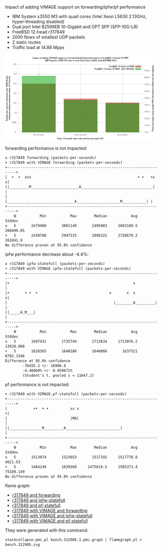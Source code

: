 Impact of adding VIMAGE support on forwarding/ipfw/pf performance
  - IBM System x3550 M3 with quad cores (Intel Xeon L5630 2.13GHz, hyper-threading disabled)
  - Dual port Intel 82599EB 10-Gigabit and OPT SFP (SFP-10G-LR)
  - FreeBSD 12-head r317849
  - 2000 flows of smallest UDP packets
  - 2 static routes
  - Traffic load at 14.88 Mpps

![Impact of adding VIMAGE support on forwarding/ipfw/pf performance](graph.png)


forwarding performance is not impacted:
```
x r317849 forwarding (packets-per-seconds)
+ r317849 with VIMAGE forwarding (packets-per-seconds)
+--------------------------------------------------------------------------+
|  +  +  xxx                                                 + +   +x     x|
||_________M______________________A_________________________________|      |
|       |_______________________________A____________________M___________| |
+--------------------------------------------------------------------------+
    N           Min           Max        Median           Avg        Stddev
x   5       2479400       3001149       2495983     2683109.5     268499.85
+   5       2430788       2947315       2896322     2728679.2      261041.9
No difference proven at 95.0% confidence
```

ipfw performance decrease about -4.4%:

```
x r317849 ipfw-statefull (packets-per-seconds)
+ r317849 with VIMAGE ipfw-statefull (packets-per-seconds)
+--------------------------------------------------------------------------+
|+                                                         x               |
|+       + +  +                                 x       x  x              x|
|                                                 |________A_________|     |
||_____A_M___|                                                             |
+--------------------------------------------------------------------------+
    N           Min           Max        Median           Avg        Stddev
x   5       1697431       1735744       1713634     1713976.2     13928.908
+   5       1628365       1648186       1640066       1637521     8792.1546
Difference at 95.0% confidence
        -76455.2 +/- 16986.8
        -4.46069% +/- 0.959672%
        (Student's t, pooled s = 11647.2)
```

pf performance is not impacted:

```
+ r317849 with VIMAGE.pf-statefull (packets-per-seconds)
+--------------------------------------------------------------------------+
|            ++  + +          xx x                                        +|
|                             |MA|                                         |
||_______________M_________A_________________________|                     |
+--------------------------------------------------------------------------+
    N           Min           Max        Median           Avg        Stddev
x   5       1513074       1523053       1517192     1517778.8       4621.53
+   5       1464249       1639369     1475619.5     1505373.4     75189.149
No difference proven at 95.0% confidence
```

flame graph:
   - [r317849 and forwarding](bench.317849.forwarding.svg)
   - [r317849 and ipfw-statefull](bench.317849.ipfw-statefull.svg)
   - [r317849 and pf-statefull](bench.317849.pf-statefull.svg)
   - [r317849 with VIMAGE and forwarding](bench.317849VIMAGE.forwarding.svg)
   - [r317849 with VIMAGE and ipfw-statefull](bench.317849VIMAGE.ipfw-statefull.svg)
   - [r317849 with VIMAGE and pf-statefull](bench.317849VIMAGE.pf-statefull.svg)

They were generated with this command:
```
stackcollapse-pmc.pl bench.312905.1.pmc.graph | flamegraph.pl > bench.312905.svg

```
